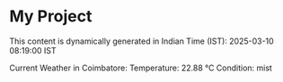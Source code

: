 # My Project

This content is dynamically generated in Indian Time (IST): 2025-03-10 08:19:00 IST


Current Weather in Coimbatore:
Temperature: 22.88 °C
Condition: mist
